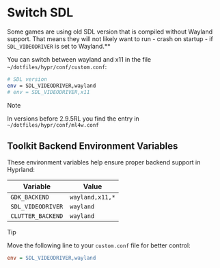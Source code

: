 # Switch SDL

Some games are using old SDL version that is compiled without Wayland support. That means they will not likely want to run - crash on startup - if `SDL_VIDEODRIVER` is set to Wayland.**

You can switch between wayland and x11 in the file `~/dotfiles/hypr/conf/custom.conf`: 

```sh
# SDL version
env = SDL_VIDEODRIVER,wayland
# env = SDL_VIDEODRIVER,x11
```

> [!NOTE]
> In versions before 2.9.5RL you find the entry in `~/dotfiles/hypr/conf/ml4w.conf`

## Toolkit Backend Environment Variables

These environment variables help ensure proper backend support in Hyprland:

| Variable | Value |
|----------|-------|
| `GDK_BACKEND` | `wayland,x11,*` |
| `SDL_VIDEODRIVER` | `wayland` |
| `CLUTTER_BACKEND` | `wayland` |

> [!TIP]  
> Move the following line to your `custom.conf` file for better control:
>
> ```ini
> env = SDL_VIDEODRIVER,wayland
> ```



